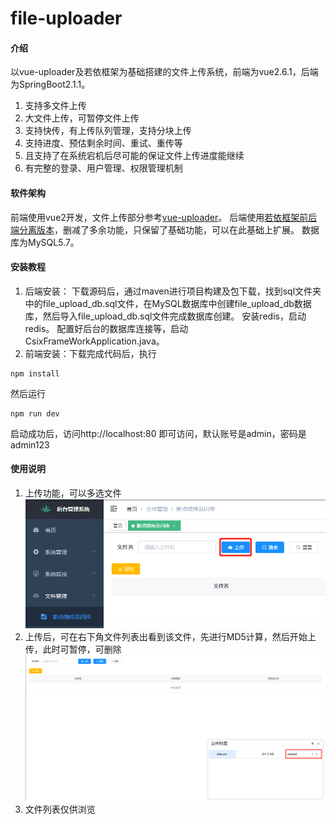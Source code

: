 # file-uploader

#### 介绍
以vue-uploader及若依框架为基础搭建的文件上传系统，前端为vue2.6.1，后端为SpringBoot2.1.1。

1. 支持多文件上传
2. 大文件上传，可暂停文件上传
3. 支持快传，有上传队列管理，支持分块上传
4. 支持进度、预估剩余时间、重试、重传等
5. 且支持了在系统宕机后尽可能的保证文件上传进度能继续
6. 有完整的登录、用户管理、权限管理机制

#### 软件架构
前端使用vue2开发，文件上传部分参考[vue-uploader](https://github.com/simple-uploader/vue-uploader)。
后端使用[若依框架前后端分离版本](https://gitee.com/y_project/RuoYi-Vue)，删减了多余功能，只保留了基础功能，可以在此基础上扩展。
数据库为MySQL5.7。

#### 安装教程

1.  后端安装：
    下载源码后，通过maven进行项目构建及包下载，找到sql文件夹中的file_upload_db.sql文件，在MySQL数据库中创建file_upload_db数据库，然后导入file_upload_db.sql文件完成数据库创建。
    安装redis，启动redis。
    配置好后台的数据库连接等，启动CsixFrameWorkApplication.java。
2.  前端安装：下载完成代码后，执行
```
npm install
```
然后运行
```
npm run dev
```

启动成功后，访问http://localhost:80 
即可访问，默认账号是admin，密码是admin123

#### 使用说明

1.  上传功能，可以多选文件
![上传文件](1.png)
2.  上传后，可在右下角文件列表出看到该文件，先进行MD5计算，然后开始上传，此时可暂停，可删除
![文件列表](2.png)
3.  文件列表仅供浏览

